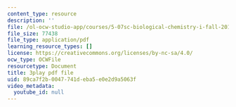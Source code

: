 ```yaml
---
content_type: resource
description: ''
file: /ol-ocw-studio-app/courses/5-07sc-biological-chemistry-i-fall-2013/89ca7f2b0047741deba5e0e2d9a5063f_zdage-Lp8m4.pdf
file_size: 77438
file_type: application/pdf
learning_resource_types: []
license: https://creativecommons.org/licenses/by-nc-sa/4.0/
ocw_type: OCWFile
resourcetype: Document
title: 3play pdf file
uid: 89ca7f2b-0047-741d-eba5-e0e2d9a5063f
video_metadata:
  youtube_id: null
---
```

